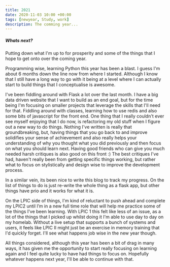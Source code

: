 ```yaml
---
title: 2021
date: 2020-11-03 10:00 +00:00
tags: [newyear, Study, work]
description: The comming year...
---
```



##### Whats next?

Putting down what I'm up to for prosperity and some of the things that I hope to get onto over the coming year.

Programming wise, learning Python this year has been a blast. I guess I'm about 6 months down the line now from where I started. Although I know that I still have a long way to go with it being at a level where I can actually start to build things that I conceptualise is awesome.

I've been fiddling around with Flask a lot over the last month. I have a big data driven website that I want to build as an end goal, but for the time being I'm focusing on smaller projects that leverage the skills that I'll need for that. Fiddling around with classes, learning how to use redis and also some bits of javascript for the front end. One thing that I really couldn't ever see myself enjoying that I do now, is refactoring my old stuff when I figure out a new way to do things. Nothing I've written is really that groundbreaking, but, having things that you go back to and improve solidifies your sense of achievement and also really helps your understanding of why you thought what you did previously and then focus on what you should learn next. Having good friends who can give you much needed harsh critiques is also good on this front :) The best critiques I've had, haven't really been from getting specific things working, but rather what to focus on stylistically and design wise to improve the development process.

In a similar vein, its been nice to write this blog to track my progress. On the list of things to do is just re-write the whole thing as a flask app, but other things have prio and it works for what it is.

On the LPIC side of things, I'm kind of reluctant to push ahead and complete my LPIC2 until I’m in  a new full time role that will help me practice some of the things I've been learning. With LPIC 1 this felt like less of an issue, as a lot of the things that I picked up whilst doing it I'm able to use day to day on my homelab.  Without a live setup that supports a bunch of systems and users, it feels like LPIC II might just be an exercise in memory training that I'd quickly forget. I'll see what happens job wise in the new year though.

All things considered, although this year has been a bit of drag in many ways, it has given me the opportunity to start really focusing on learning again and I feel quite lucky to have had things to focus on. Hopefully whatever happens next year, I'll be able to continue with that.


